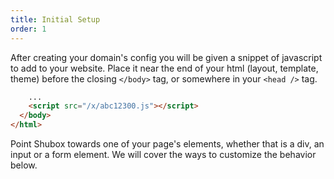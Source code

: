 ```yaml
---
title: Initial Setup
order: 1
---
```


After creating your domain's config you will be given a snippet of javascript
to add to your website. Place it near the end of your html (layout, template,
theme) before the closing `</body>` tag, or somewhere in your `<head />` tag.

```html
    ...
    <script src="/x/abc12300.js"></script>
  </body>
</html>
```

Point Shubox towards one of your page's elements, whether that is a div, an
input or a form element. We will cover the ways to customize the behavior below.
